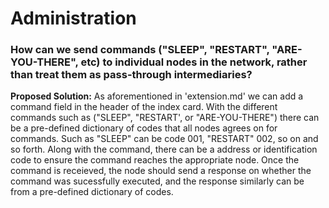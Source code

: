 # Administration
### How can we send commands ("SLEEP", "RESTART", "ARE-YOU-THERE", etc) to individual nodes in the network, rather than treat them as pass-through intermediaries?

**Proposed Solution:** As aforementioned in 'extension.md' we can add a command field in the header of the index card. With the different commands such as ("SLEEP", "RESTART', or "ARE-YOU-THERE") there can be a pre-defined dictionary of codes that all nodes agrees on for commands. Such as "SLEEP" can be code 001, "RESTART" 002, so on and so forth. Along with the command, there can be a address or identification code to ensure the command reaches the appropriate node. Once the command is receieved, the node should send a response on whether the command was sucessfully executed, and the response similarly can be from a pre-defined dictionary of codes.